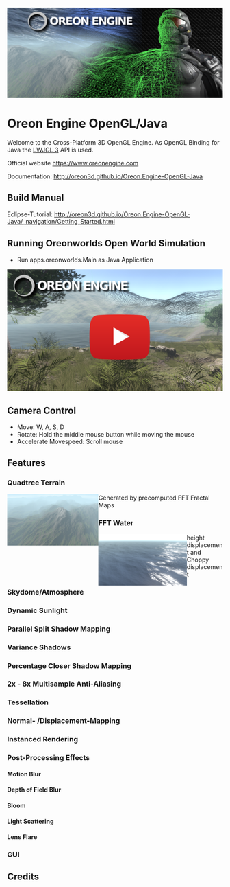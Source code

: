 ![Banner](docs/_images/Banner.png)
# Oreon Engine OpenGL/Java
Welcome to the Cross-Platform 3D OpenGL Engine.
As OpenGL Binding for Java the [LWJGL 3](https://www.lwjgl.org/) API is used.

Official website https://www.oreonengine.com

Documentation: http://oreon3d.github.io/Oreon.Engine-OpenGL-Java

## Build Manual
Eclipse-Tutorial: http://oreon3d.github.io/Oreon.Engine-OpenGL-Java/_navigation/Getting_Started.html  


## Running Oreonworlds Open World Simulation
* Run apps.oreonworlds.Main as Java Application

[![IMAGE ALT TEXT HERE](docs/_images/thumbnail4.png)](https://www.youtube.com/watch?v=eC8dZm4fkUE)

## Camera Control
* Move: W, A, S, D
* Rotate: Hold the middle mouse button while moving the mouse
* Accelerate Movespeed: Scroll mouse

## Features
### Quadtree Terrain
<img src="docs/_images/Terrain.png" height="120px" align="left">

Generated by precomputed FFT Fractal Maps  

### FFT Water
<img src="docs/_images/Water.png" height="120px" align="left">

height displacement and Choppy displacement

### Skydome/Atmosphere
### Dynamic Sunlight 
### Parallel Split Shadow Mapping
### Variance Shadows
### Percentage Closer Shadow Mapping
### 2x - 8x Multisample Anti-Aliasing
### Tessellation
### Normal- /Displacement-Mapping
### Instanced Rendering
### Post-Processing Effects
#### Motion Blur
#### Depth of Field Blur
#### Bloom
#### Light Scattering
#### Lens Flare
### GUI
## Credits